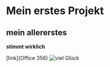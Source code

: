 # Mein erstes Projekt
## mein allererstes
**stimmt wirklich**

[link](Office 356)
![viel Glück](https://assets.cdn.moviepilot.de/files/df29df6d031df0321245633cd417bebe0250bc87c7178bc9db1d76e404c1/limit/1024/2000/breaking-bad-41.jpg)
